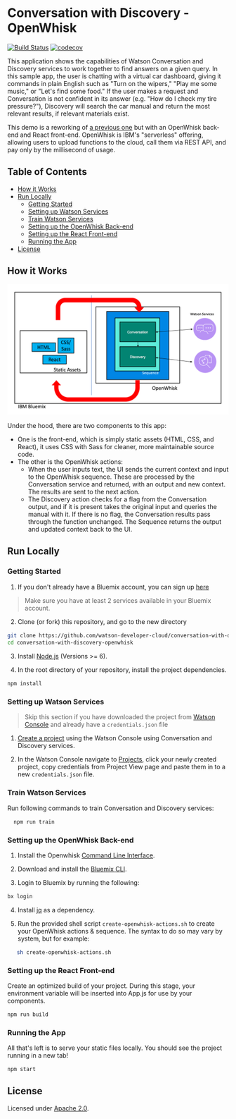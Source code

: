 # Conversation with Discovery - OpenWhisk

[![Build Status](https://travis-ci.org/watson-developer-cloud/conversation-with-discovery-openwhisk.svg?branch=master)](https://travis-ci.org/watson-developer-cloud/conversation-with-discovery-openwhisk) [![codecov](https://codecov.io/gh/watson-developer-cloud/conversation-with-discovery-openwhisk/branch/master/graph/badge.svg)](https://codecov.io/gh/watson-developer-cloud/conversation-with-discovery-openwhisk)

This application shows the capabilities of Watson Conversation and Discovery services to work together to find answers on a given query. In this sample app, the user is chatting with a virtual car dashboard, giving it commands in plain English such as "Turn on the wipers," "Play me some music," or "Let's find some food." If the user makes a request and Conversation is not confident in its answer (e.g. "How do I check my tire pressure?"), Discovery will search the car manual and return the most relevant results, if relevant materials exist.

This demo is a reworking of [a previous one](https://github.com/watson-developer-cloud/conversation-with-discovery) but with an OpenWhisk back-end and React front-end. OpenWhisk is IBM's "serverless" offering, allowing users to upload functions to the cloud, call them via REST API, and pay only by the millisecond of usage.

## Table of Contents
* [How it Works](#how-it-works)
* [Run Locally](#run-locally)
  * [Getting Started](#getting-started)
  * [Setting up Watson Services](#setting-up-watson-services)
  * [Train Watson Services](#train-watson-services)
  * [Setting up the OpenWhisk Back-end](#setting-up-the-openwhisk-back-end)
  * [Setting up the React Front-end](#setting-up-the-react-front-end)
  * [Running the App](#running-the-app)
* [License](#license)

## How it Works

![Flow diagram](README_pictures/Flow_diagram.png?raw=true)

Under the hood, there are two components to this app:
* One is the front-end, which is simply static assets (HTML, CSS, and React), it uses CSS with Sass for cleaner, more maintainable source code.
* The other is the OpenWhisk actions:
  * When the user inputs text, the UI sends the current context and input to the OpenWhisk sequence. These are processed by the Conversation service and returned, with an output and new context. The results are sent to the next action.
  * The Discovery action checks for a flag from the Conversation output, and if it is present takes the original input and queries the manual with it. If there is no flag, the Conversation results pass through the function unchanged. The Sequence returns the output and updated context back to the UI.


## Run Locally

### Getting Started
1. If you don't already have a Bluemix account, you can sign up [here](https://console.bluemix.net/?cm_mmc=GitHubReadMe)
> Make sure you have at least 2 services available in your Bluemix account.

2. Clone (or fork) this repository, and go to the new directory
```bash
git clone https://github.com/watson-developer-cloud/conversation-with-discovery-openwhisk.git
cd conversation-with-discovery-openwhisk
```

3. Install [Node.js](https://nodejs.org) (Versions >= 6).

4. In the root directory of your repository, install the project dependencies.
```bash
npm install
```

### Setting up Watson Services
> Skip this section if you have downloaded the project from [Watson Console](https://console.ng.bluemix.net/developer/watson) and already have a `credentials.json` file

1. [Create  a project](https://console.bluemix.net/developer/watson/create-project?services=conversation%2Cdiscovery) using the Watson Console using Conversation and Discovery services.

2. In the Watson Console navigate to [Projects](https://console.bluemix.net/developer/watson/projects), click your newly created project, copy credentials from Project View page and paste them in to a new `credentials.json` file.

### Train Watson Services
Run following commands to train Conversation and Discovery services:
``` bash
  npm run train
```

### Setting up the OpenWhisk Back-end
1. Install the Openwhisk [Command Line Interface](https://console.bluemix.net/openwhisk/learn/cli).

2. Download and install the [Bluemix CLI](https://console.bluemix.net/docs/cli/reference/bluemix_cli/get_started.html).

3. Login to Bluemix by running the following:

```bash
bx login
```

4. Install [jq](https://stedolan.github.io/jq/download/) as a dependency.

5. Run the provided shell script `create-openwhisk-actions.sh` to create your OpenWhisk actions & sequence. The syntax to do so may vary by system, but for example:

```bash
   sh create-openwhisk-actions.sh
```

### Setting up the React Front-end
Create an optimized build of your project. During this stage, your environment variable will be inserted into App.js for use by your components.
```bash
npm run build
```

### Running the App
All that's left is to serve your static files locally. You should see the project running in a new tab!
```bash
npm start
```

## License
Licensed under [Apache 2.0](LICENSE).
